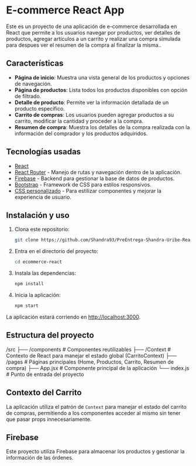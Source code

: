 # E-commerce React App

Este es un proyecto de una aplicación de e-commerce desarrollada en React que permite a los usuarios navegar por productos, ver detalles de productos, agregar artículos a un carrito y realizar una compra simulada para despues ver el resumen de la compra al finalizar la misma..

## Características

- **Página de inicio**: Muestra una vista general de los productos y opciones de navegación.
- **Página de productos**: Lista todos los productos disponibles con opción de filtrado.
- **Detalle de producto**: Permite ver la información detallada de un producto específico.
- **Carrito de compras**: Los usuarios pueden agregar productos a su carrito, modificar la cantidad y proceder a la compra.
- **Resumen de compra**: Muestra los detalles de la compra realizada con la información del comprador y los productos adquiridos.
  
## Tecnologías usadas

- [React](https://reactjs.org/)
- [React Router](https://reactrouter.com/) - Manejo de rutas y navegación dentro de la aplicación.
- [Firebase](https://firebase.google.com/) - Backend para gestionar la base de datos de productos.
- [Bootstrap](https://getbootstrap.com/) - Framework de CSS para estilos responsivos.
- [CSS personalizado](./src/styles) - Para estilizar componentes y mejorar la experiencia de usuario.

## Instalación y uso

1. Clona este repositorio:
    ```bash
    git clone https://github.com/Shandra93/PreEntrega-Shandra-Uribe-React-2024
    ```

2. Entra en el directorio del proyecto:
    ```bash
    cd ecommerce-react
    ```

3. Instala las dependencias:
    ```bash
    npm install
    ```

4. Inicia la aplicación:
    ```bash
    npm start
    ```

La aplicación estará corriendo en [http://localhost:3000](http://localhost:3000).

## Estructura del proyecto

/src 
├── /components # Componentes reutilizables 
├── /Context # Contexto de React para manejar el estado global (CarritoContext) ├── /pages # Páginas principales (Home, Productos, Carrito, Resumen de compra) 
├── App.jsx # Componente principal de la aplicación 
└── index.js # Punto de entrada del proyecto

## Contexto del Carrito

La aplicación utiliza el patrón de `Context` para manejar el estado del carrito de compras, permitiendo a los componentes acceder al mismo sin tener que pasar props innecesariamente.

## Firebase

Este proyecto utiliza Firebase para almacenar los productos y gestionar la información de las órdenes. 
